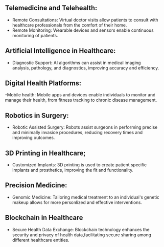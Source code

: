 ## Telemedicine and Telehealth:
- Remote Consultations: Virtual doctor visits allow patients to consult with healthcare professionals from the comfort of their home.
- Remote Monitoring: Wearable devices and sensors enable continuous monitoring of patients.
## Artificial Intelligence in Healthcare:
- Diagnostic Support: AI algorithms can assist in medical imaging analysis, pathology, and diagnostics, improving accuracy and efficiency.
 ## Digital Health Platforms:
 -Mobile health: Mobile apps and devices enable individuals to monitor and manage their health, from fitness tracking to chronic disease management.
 ## Robotics in Surgery:
 - Robotic Assisted Surgery: Robots assist surgeons in performing precise and minimally invasice procedures, reducing recovery times and improving outcomes.
## 3D Printing in Healthcare;
- Customized Implants: 3D printing is used to create patient specific implants and prosthetics, improving the fit and functionality.
## Precision Medicine:
- Genomic Medicine: Tailoring medical treatment to an individual's genetic makeup allows for more personlized and effective interventions.
## Blockchain in Healthcare
- Secure Health Data Exchange: Blockchain technology enhances the security and privacy of health data,facilitating secure sharing among different healthcare entities.
